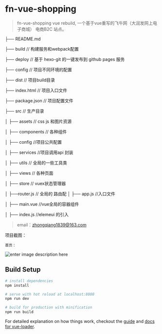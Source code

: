# fn-vue-shopping

> fn-vue-shopping vue rebuild,  一个基于vue重写的飞牛网（大润发网上电子商城） 电商B2C 站点。


├── README.md

├── build              // 构建服务和webpack配置

├── deploy           // 基于 hexo-git 的一键发布到 github pages 服务

├── config            // 项目不同环境的配置

├── dist                // 项目build目录

├── index.html         // 项目入口文件

├── package.json       // 项目配置文件

├── src                // 生产目录

│   ├── assets         // css js 和图片资源

│   ├── components     // 各种组件

│   ├── config          		//项目公共配置

│   ├── services         	//项目调用api 封装

│   ├── utils          // 全局的一些工具类

│   ├── views          // 各种页面

│   ├── store           // vuex状态管理器

│   ├──router.js        // 全局的 路由配
│   ├── app.js           //入口文件

│   ├── main.vue       //vue全局的容器组件

│   ├── index.js       //elemeui  的引入



>email：zhongqiang1839@163.com


项目截图：

	首页：
![enter image description here](https://zhongqiang1839.github.io/static/img/index.png)




## Build Setup

``` bash
# install dependencies
npm install

# serve with hot reload at localhost:8080
npm run dev

# build for production with minification
npm run build
```

For detailed explanation on how things work, checkout the [guide](http://vuejs-templates.github.io/webpack/) and [docs for vue-loader](http://vuejs.github.io/vue-loader).
